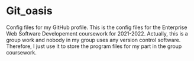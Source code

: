 # Git_oasis
Config files for my GitHub profile.
This is the config files for the Enterprise Web Software Developement coursework for 2021-2022.
Actually, this is a group work and nobody in my group uses any version control software.
Therefore, I just use it to store the program files for my part in the group coursework.
